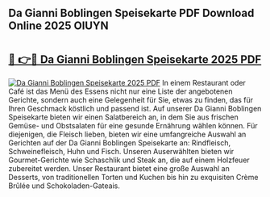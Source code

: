 ## Da Gianni Boblingen Speisekarte PDF Download Online 2025 OlUYN

# <h2><a href="http://gc6rja.nevu.top/?p=Da+Gianni+Boblingen+Speisekarte">🔗 👉🔴 Da Gianni Boblingen Speisekarte 2025 PDF</a></h2>

[![Da Gianni Boblingen Speisekarte 2025 PDF](https://i.imgur.com/dBaPXMq.png)](http://gc6rja.nevu.top/?p=Da+Gianni+Boblingen+Speisekarte)
In einem Restaurant oder Café ist das Menü des Essens nicht nur eine Liste der angebotenen Gerichte, sondern auch eine Gelegenheit für Sie, etwas zu finden, das für Ihren Geschmack köstlich und passend ist. Auf unserer Da Gianni Boblingen Speisekarte bieten wir einen Salatbereich an, in dem Sie aus frischen Gemüse- und Obstsalaten für eine gesunde Ernährung wählen können. Für diejenigen, die Fleisch lieben, bieten wir eine umfangreiche Auswahl an Gerichten auf der Da Gianni Boblingen Speisekarte an: Rindfleisch, Schweinefleisch, Huhn und Fisch. Unseren Auserwählten bieten wir Gourmet-Gerichte wie Schaschlik und Steak an, die auf einem Holzfeuer zubereitet werden. Unser Restaurant bietet eine große Auswahl an Desserts, von traditionellen Torten und Kuchen bis hin zu exquisiten Crème Brûlée und Schokoladen-Gateais.
